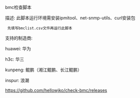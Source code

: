 bmc检查脚本

描述: 此脚本运行环境需安装ipmitool、net-snmp-utils、curl安装包

     先填写bmclist.csv文件再运行此脚本
     
支持的制造商:

huawei:      华为

h3c:         华三

kunpeng:     鲲鹏（湘江鲲鹏、长江鲲鹏）

inspur:      浪潮

https://github.com/hellowjko/check-bmc/releases
